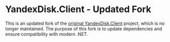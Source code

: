 # YandexDisk.Client - Updated Fork

This is an updated fork of the [original YandexDisk.Client](https://github.com/raidenyn/yandexdisk.client/) project, which is no longer maintained. The purpose of this fork is to update dependencies and ensure compatibility with modern .NET.